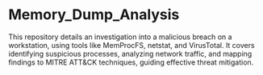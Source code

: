 # Memory_Dump_Analysis
This repository details an investigation into a malicious breach on a workstation, using tools like MemProcFS, netstat, and VirusTotal. It covers identifying suspicious processes, analyzing network traffic, and mapping findings to MITRE ATT&amp;CK techniques, guiding effective threat mitigation.
